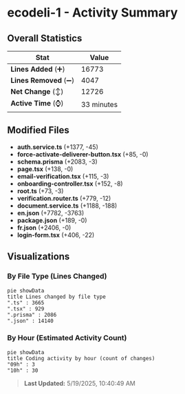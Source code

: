 # ecodeli-1 - Activity Summary 

## Overall Statistics

| Stat                   | Value                                                             |
| ---------------------- | ----------------------------------------------------------------- |
| **Lines Added** (➕)   | 16773                                          |
| **Lines Removed** (➖) | 4047                                        |
| **Net Change** (↕)    | 12726                |
| **Active Time** (⌚)   | 33 minutes |


## Modified Files
- **auth.service.ts** (+1377, -45)
- **force-activate-deliverer-button.tsx** (+85, -0)
- **schema.prisma** (+2083, -3)
- **page.tsx** (+138, -0)
- **email-verification.tsx** (+115, -3)
- **onboarding-controller.tsx** (+152, -8)
- **root.ts** (+73, -3)
- **verification.router.ts** (+779, -12)
- **document.service.ts** (+1188, -188)
- **en.json** (+7782, -3763)
- **package.json** (+189, -0)
- **fr.json** (+2406, -0)
- **login-form.tsx** (+406, -22)

## Visualizations

### By File Type (Lines Changed)

```mermaid
pie showData
title Lines changed by file type
".ts" : 3665
".tsx" : 929
".prisma" : 2086
".json" : 14140
```

### By Hour (Estimated Activity Count)

```mermaid
pie showData
title Coding activity by hour (count of changes)
"09h" : 3
"10h" : 30
```


> **Last Updated:** 5/19/2025, 10:40:49 AM